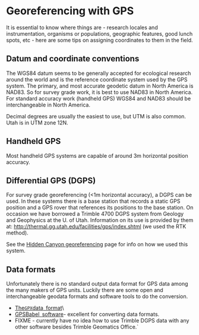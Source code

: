 # Georeferencing with GPS

It is essential to know where things are - research locales and
instrumentation, organisms or populations, geographic features, good
lunch spots, etc - here are some tips on assigning coordinates to them
in the field.

## Datum and coordinate conventions

The WGS84 datum seems to be generally accepted for ecological research
around the world and is the reference coordinate system used by the GPS
system. The primary, and most accurate geodetic datum in North America
is NAD83. So for survey grade work, it is best to use NAD83 in North
America. For standard accuracy work (handheld GPS) WGS84 and NAD83
should be interchangeable in North America.

Decimal degrees are usually the easiest to use, but UTM is also common.
Utah is in UTM zone 12N.

## Handheld GPS

Most handheld GPS systems are capable of around 3m horizontal position
accuracy.

## Differential GPS (DGPS)

For survey grade georeferencing (<1m horizontal accuracy), a DGPS can
be used. In these systems there is a base station that records a static
GPS position and a GPS rover that references its positions to the base
station. On occasion we have borrowed a Trimble 4700 DGPS system from
Geology and Geophysics at the U. of Utah. Information on its use is
provided by them at:
<http://thermal.gg.utah.edu/facilities/gps/index.shtml> (we used the RTK
method).

See the [Hidden Canyon
georeferencing](hiddencanyon:georeferencing) page for info on
how we used this system.

## Data formats

Unfortunately there is no standard output data format for GPS data among
the many makers of GPS units. Luckily there are some open and
interchangeable geodata formats and software tools to do the conversion.

* [The`GPX`data`
`format](http://www.topografix.com/gpx.asp)\
* [GPSBabel`
`software](http://www.gpsbabel.org/)- excellent for converting data formats.
* FIXME - currently have no idea how to use Trimble DGPS data with any other software besides Trimble Geomatics Office.`
